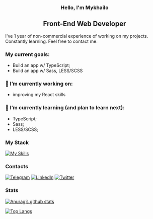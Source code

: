 <h3 align="center">Hello, I'm Mykhailo</h3>

<h2 align="center">Front-End Web Developer</h2> 

I've 1 year of non-commercial experience of working on my projects. Constantly learning. Feel free to contact me.

### My current goals:
- Build an app w/ TypeScript;
- Build an app w/ Sass, LESS/SCSS

### 🔭 I’m currently working on:
- improving my React skills

### 🌱 I’m currently learning (and plan to learn next):
- TypeScript;
- Sass;
- LESS/SCSS;

### My Stack
[![My Skills](https://skillicons.dev/icons?i=js,react,redux,html,css,tailwind,bootstrap)](https://skillicons.dev)
### Contacts
[![Telegram](https://img.shields.io/badge/Telegram-2CA5E0?style=for-the-badge&logo=telegram&logoColor=white)](https://t.me/sprone13)
[![LinkedIn](https://img.shields.io/badge/linkedin-%230077B5.svg?style=for-the-badge&logo=linkedin&logoColor=white)](https://www.linkedin.com/in/михайло-савич-a31366248/)
[![Twitter](https://img.shields.io/badge/Twitter-%231DA1F2.svg?style=for-the-badge&logo=Twitter&logoColor=white)](https://twitter.com/spronetunes)
### Stats
[![Anurag’s github stats](https://github-readme-stats.vercel.app/api?username=spr0neInBlazer)](https://github.com/spr0neInBlazer)

[![Top Langs](https://github-readme-stats.vercel.app/api/top-langs/?username=spr0neInBlazer&layout=compact)](https://github.com/spr0neInBlazer)
